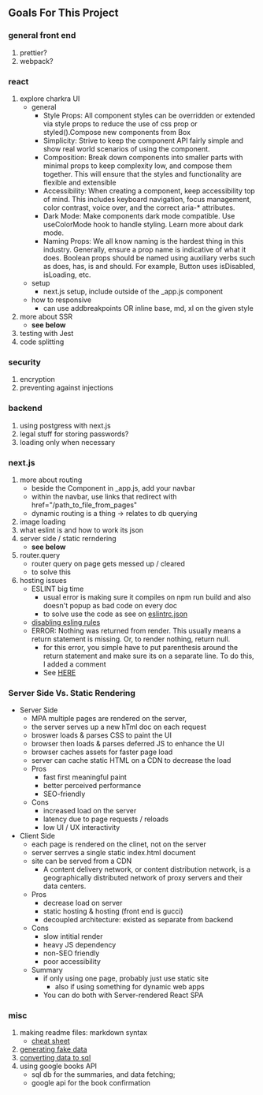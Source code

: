 ## Goals For This Project

### general front end

1. prettier?
2. webpack?

### react

1. explore charkra UI
    - general
        - Style Props: All component styles can be overridden or extended via style props to reduce the use of css prop or styled().Compose new components from Box
        - Simplicity: Strive to keep the component API fairly simple and show real world scenarios of using the component.
        - Composition: Break down components into smaller parts with minimal props to keep complexity low, and compose them together. This will ensure that the styles and functionality are flexible and extensible
        - Accessibility: When creating a component, keep accessibility top of mind. This includes keyboard navigation, focus management, color contrast, voice over, and the correct aria-\* attributes.
        - Dark Mode: Make components dark mode compatible. Use useColorMode hook to handle styling. Learn more about dark mode.
        - Naming Props: We all know naming is the hardest thing in this industry. Generally, ensure a prop name is indicative of what it does. Boolean props should be named using auxiliary verbs such as does, has, is and should. For example, Button uses isDisabled, isLoading, etc.
    - setup
        - next.js setup, include <ChakraProvider> outside of the \_app.js component
    - how to responsive
        - can use addbreakpoints OR inline base, md, xl on the given style
2. more about SSR
    - **see below**
3. testing with Jest
4. code splitting

### security

1. encryption
2. preventing against injections

### backend

1. using postgress with next.js
2. legal stuff for storing passwords?
3. loading only when necessary

### next.js

1. more about routing
    - beside the Component in \_app.js, add your navbar
    - within the navbar, use links that redirect with href="/path_to_file_from_pages"
    - dynamic routing is a thing -> relates to db querying
2. image loading
3. what eslint is and how to work its json
4. server side / static rerndering
    - **see below**
5. router.query
    - router query on page gets messed up / cleared
    - to solve this
6. hosting issues
    - ESLINT big time
        - usual error is making sure it compiles on npm run build and also doesn't popup as bad code on every doc
        - to solve use the code as see on [eslintrc.json](.eslintrc.json)
    - [disabling esling rules](https://nextjs.org/docs/basic-features/eslint#disabling-rules)
    - ERROR: Nothing was returned from render. This usually means a return statement is missing. Or, to render nothing, return null.
        - for this error, you simple have to put parenthesis around the return statement and make sure its on a separate line. To do this, I added a comment
        - See [HERE](https://reactjs.org/docs/error-decoder.html/?invariant=152&args%5B%5D=BookLink)

### Server Side Vs. Static Rendering

-   Server Side
    -   MPA multiple pages are rendered on the server,
    -   the server serves up a new hTml doc on each request
    -   broswer loads & parses CSS to paint the UI
    -   browser then loads & parses deferred JS to enhance the UI
    -   browser caches assets for faster page load
    -   server can cache static HTML on a CDN to decrease the load
    -   Pros
        -   fast first meaningful paint
        -   better perceived performance
        -   SEO-friendly
    -   Cons
        -   increased load on the server
        -   latency due to page requests / reloads
        -   low UI / UX interactivity
-   Client Side
    -   each page is rendered on the clinet, not on the server
    -   server serrves a single static index.html document
    -   site can be served from a CDN
        -   A content delivery network, or content distribution network, is a geographically distributed network of proxy servers and their data centers.
    -   Pros
        -   decrease load on server
        -   static hosting & hosting (front end is gucci)
        -   decoupled architecture: existed as separate from backend
    -   Cons
        -   slow intitial render
        -   heavy JS dependency
        -   non-SEO friendly
        -   poor accessibility
    -   Summary
        -   if only using one page, probably just use static site
            -   also if using something for dynamic web apps
        -   You can do both with Server-rendered React SPA

### misc

1. making readme files: markdown syntax
    - [cheat sheet](https://www.markdownguide.org/cheat-sheet/)
2. [generating fake data](https://www.mockaroo.com/)
3. [converting data to sql](https://wtools.io/convert-excel-to-sql-queries)
4. using google books API
    - sql db for the summaries, and data fetching;
    - google api for the book confirmation
